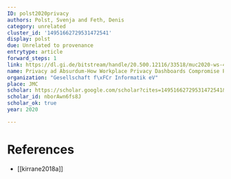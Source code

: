 ```yaml
---
ID: polst2020privacy
authors: Polst, Svenja and Feth, Denis
category: unrelated
cluster_id: '14951662729531472541'
display: polst
due: Unrelated to provenance
entrytype: article
forward_steps: 1
link: https://dl.gi.de/bitstream/handle/20.500.12116/33518/muc2020-ws-403.pdf?sequence=1&isAllowed=y
name: Privacy ad Absurdum-How Workplace Privacy Dashboards Compromise Privacy
organization: "Gesellschaft f\xFCr Informatik eV"
place: JMC
scholar: https://scholar.google.com/scholar?cites=14951662729531472541&as_sdt=2005&sciodt=0,5&hl=en
scholar_id: nborAwn6fs8J
scholar_ok: true
year: 2020

---
```


# References

- [[kirrane2018a]]
